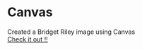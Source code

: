# Canvas
Created a Bridget Riley image using Canvas<br/>
<a href="http://webpage.pace.edu/ab27376n/Assignment%204">Check it out !!</a>
